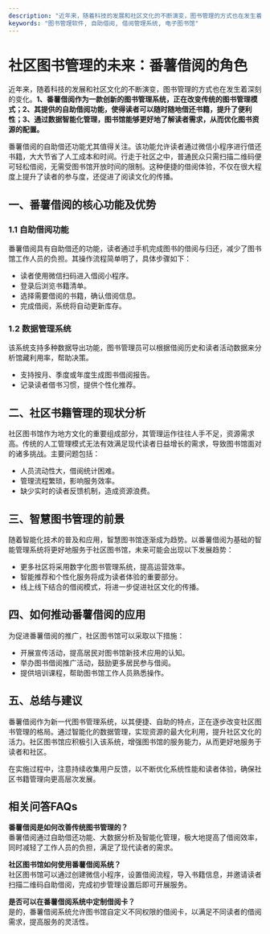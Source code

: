 ```yaml
---
description: "近年来，随着科技的发展和社区文化的不断演变，图书管理的方式也在发生着深刻的变化。**1、番薯借阅作为一款创新的图书管理系统，正在改变传统的图书管理模式；2、其提供的自助借阅功能，使得读者可以随时随地借还书籍，提升了便利性；3、通过数据智能化管理，图书馆能够更好地了解读者需求，从而优化图书资源的配置。**"
keywords: "图书管理软件, 自助借阅, 借阅管理系统, 电子图书馆"
---
```

# 社区图书管理的未来：番薯借阅的角色

近年来，随着科技的发展和社区文化的不断演变，图书管理的方式也在发生着深刻的变化。**1、番薯借阅作为一款创新的图书管理系统，正在改变传统的图书管理模式；2、其提供的自助借阅功能，使得读者可以随时随地借还书籍，提升了便利性；3、通过数据智能化管理，图书馆能够更好地了解读者需求，从而优化图书资源的配置。**

番薯借阅的自助借还功能尤其值得关注。该功能允许读者通过微信小程序进行借还书籍，大大节省了人工成本和时间。行走于社区之中，普通民众只需扫描二维码便可轻松借阅，无需受图书馆开放时间的限制。这种便捷的借阅体验，不仅在很大程度上提升了读者的参与度，还促进了阅读文化的传播。

## **一、番薯借阅的核心功能及优势**

### **1.1 自助借阅功能**
番薯借阅具有自助借还的功能，读者通过手机完成图书的借阅与归还，减少了图书馆工作人员的负担。其操作流程简单明了，具体步骤如下：
- 读者使用微信扫码进入借阅小程序。
- 登录后浏览书籍清单。
- 选择需要借阅的书籍，确认借阅信息。
- 完成借阅，系统将自动更新库存。

### **1.2 数据管理系统**
该系统支持多种数据导出功能，图书管理员可以根据借阅历史和读者活动数据来分析馆藏利用率，帮助决策。
- 支持按月、季度或年度生成图书借阅报告。
- 记录读者借书习惯，提供个性化推荐。

## **二、社区书籍管理的现状分析**

社区图书馆作为地方文化的重要组成部分，其管理运作往往人手不足，资源需求高。传统的人工管理模式无法有效满足现代读者日益增长的需求，导致图书馆面对的诸多挑战。主要问题包括：
- 人员流动性大，借阅统计困难。
- 管理流程繁琐，影响服务效率。
- 缺少实时的读者反馈机制，造成资源浪费。

## **三、智慧图书管理的前景**

随着智能化技术的普及和应用，智慧图书馆逐渐成为趋势。以番薯借阅为基础的智能管理系统将更好地服务于社区图书馆，未来可能会出现以下发展趋势：
- 更多社区将采用数字化图书管理系统，提高运营效率。
- 智能推荐和个性化服务将成为读者体验的重要部分。
- 线上线下结合的借阅模式，将进一步促进社区文化的传播。

## **四、如何推动番薯借阅的应用**

为促进番薯借阅的推广，社区图书馆可以采取以下措施：
- 开展宣传活动，提高居民对图书馆新技术应用的认知。
- 举办图书借阅推广活动，鼓励更多居民参与借阅。
- 提供培训课程，帮助图书馆工作人员熟悉操作。

## **五、总结与建议**

番薯借阅作为新一代图书管理系统，以其便捷、自助的特点，正在逐步改变社区图书管理的格局。通过智能化的数据管理，实现资源的最大化利用，提升社区文化的活力。社区图书馆应积极引入该系统，增强图书馆的服务能力，从而更好地服务于读者和社区。

在实施过程中，注意持续收集用户反馈，以不断优化系统性能和读者体验，确保社区书籍管理向更高层次发展。

## **相关问答FAQs**

**番薯借阅是如何改善传统图书管理的？**  
番薯借阅通过自助借还功能、大数据分析及智能化管理，极大地提高了借阅效率，同时减轻了工作人员的负担，满足了现代读者的需求。

**社区图书馆如何使用番薯借阅系统？**  
社区图书馆可以通过创建微信小程序，设置借阅流程，导入书籍信息，并邀请读者扫描二维码自助借阅，完成初步管理设置后即可开展服务。

**是否可以在番薯借阅系统中定制借阅卡？**  
是的，番薯借阅系统允许图书馆自定义不同权限的借阅卡，以满足不同读者的借阅需求，提高服务的灵活性。
